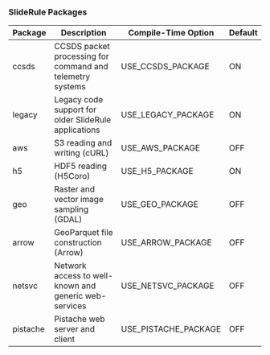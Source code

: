 ### SlideRule Packages

| Package | Description | Compile-Time Option | Default |
|---------|-------------|---------------------|---------|
| ccsds | CCSDS packet processing for command and telemetry systems | USE_CCSDS_PACKAGE | ON |
| legacy | Legacy code support for older SlideRule applications | USE_LEGACY_PACKAGE | ON |
| aws | S3 reading and writing (cURL) | USE_AWS_PACKAGE | OFF |
| h5 | HDF5 reading (H5Coro) | USE_H5_PACKAGE | ON |
| geo | Raster and vector image sampling (GDAL) | USE_GEO_PACKAGE | OFF |
| arrow | GeoParquet file construction (Arrow) | USE_ARROW_PACKAGE | OFF |
| netsvc | Network access to well-known and generic web-services | USE_NETSVC_PACKAGE | OFF |
| pistache | Pistache web server and client | USE_PISTACHE_PACKAGE | OFF |
